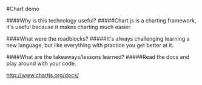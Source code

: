 #Chart demo

####Why is this technology useful?
#####Chart.js is a charting framework, it's useful because it makes charting much easier.

####What were the roadblocks?
#####It's always challenging learning a new language, but like everything with practice you get better at it.

####What are the takeaways/lessons learned?
#####Read the docs and play around with your code.


http://www.chartjs.org/docs/